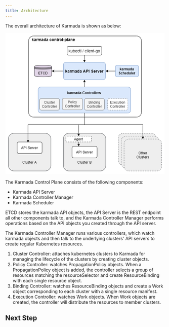 ```yaml
---
title: Architecture
---
```


The overall architecture of Karmada is shown as below:

![Architecture](../resources//architecture.png)

The Karmada Control Plane consists of the following components:

- Karmada API Server
- Karmada Controller Manager
- Karmada Scheduler

ETCD stores the karmada API objects, the API Server is the REST endpoint all other components talk to, and the Karmada Controller Manager performs operations based on the API objects you created through the API server.

The Karmada Controller Manager runs various controllers, which watch karmada objects and then talk to the underlying clusters' API servers to create regular Kubernetes resources.

1. Cluster Controller: attaches kubernetes clusters to Karmada for managing the lifecycle of the clusters by creating cluster objects.
2. Policy Controller: watches PropagationPolicy objects. When a PropagationPolicy object is added, the controller selects a group of resources matching the resourceSelector and create ResourceBinding with each single resource object.
3. Binding Controller: watches ResourceBinding objects and create a Work object corresponding to each cluster with a single resource manifest.
4. Execution Controller: watches Work objects. When Work objects are created, the controller will distribute the resources to member clusters.

## Next Step
